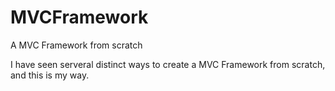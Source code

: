 MVCFramework
============

A MVC Framework from scratch

I have seen serveral distinct ways to create a MVC Framework from scratch, and this is my way.

